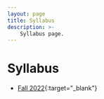 ```yaml
---
layout: page
title: Syllabus
description: >-
    Syllabus page.
---
```


# Syllabus

* [Fall 2022](#){:target="_blank"}